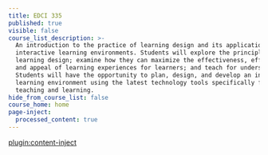```yaml
---
title: EDCI 335
published: true
visible: false
course_list_description: >-
  An introduction to the practice of learning design and its application to
  interactive learning environments. Students will explore the principles of
  learning design; examine how they can maximize the effectiveness, efficiency
  and appeal of learning experiences for learners; and teach for understanding.
  Students will have the opportunity to plan, design, and develop an interactive
  learning environment using the latest technology tools specifically for
  teaching and learning.
hide_from_course_list: false
course_home: home
page-inject:
  processed_content: true
---
```


[plugin:content-inject](/edci335/home/_important-reminders)

